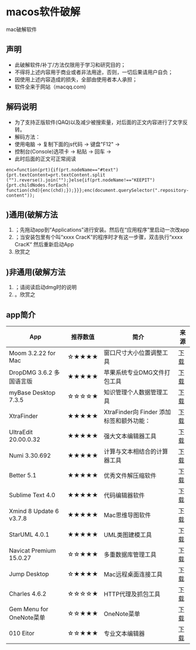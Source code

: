 # macos软件破解
mac破解软件
## 声明
 
- 此破解软件/补丁/方法仅限用于学习和研究目的；
- 不得将上述内容用于商业或者非法用途，否则，一切后果请用户自负；
- 因使用上述内容造成的损失，全部由使用者本人承担；
- 软件全来于网站（macqq.com)




## 解码说明

- 为了支持正版软件(QAQ)以及减少被搜索量，对后面的正文内容进行了文字反转。
- 解码方法：
- 使用电脑 -> 复制下面的js代码 -> 键盘"F12" ->
- 控制台(Console)选项卡 -> 粘贴 -> 回车 ->
- 此时后面的正文可正常阅读

```
enc=function(prt){if(prt.nodeName=="#text"){prt.textContent=prt.textContent.split
("").reverse().join("");}else{if(prt.nodeName!=="KEEPIT"){prt.childNodes.forEach(
function(chd){enc(chd);});}}};enc(document.querySelector(".repository-content"));
```



## )通用(破解方法

1. ；先拖动app到“Applications”进行安装。然后在“应用程序”里启动一次改app
2. ；当安装包里有个叫“xxxx CracK”的程序时才有这一步骤，双击执行“xxxx CracK“ 然后重新启动App
3. 欣赏之



## )非通用(破解方法

1. ；请阅读启动dmg时的说明
2. 。欣赏之



## app简介

| App                      | 推荐数值 | 简介                                     | 来源                                                         |
| ------------------------ | -------- | ---------------------------------------- | ------------------------------------------------------------ |
| Moom 3.2.22 for Mac      | ☆★★★★    | 窗口尺寸大小位置调整工具                 | [下载](http://www.ansinshopping.com//soft/3246/Moom.dmg)     |
| DropDMG 3.6.2 多国语言版 | ★★★★★    | 苹果系统专业DMG文件打包工具              | [下载](http://www.ansinshopping.com//soft/3245/DropDMG.dmg)  |
| myBase Desktop 7.3.5     | ☆☆☆☆★    | 知识管理个人数据管理工具                 | [下载](http://www.ansinshopping.com//soft/3239/myBase.dmg)   |
| XtraFinder               | ★★★★★    | XtraFinder向 Finder 添加标签和额外功能： | [下载](http://www.ansinshopping.com//soft/3229/XtraFinder%201.6.1%20crack.dmg) |
| UltraEdit 20.00.0.32     | ★★★★★    | 强大文本编辑器工具                       | [下载](http://www.ansinshopping.com//soft/3228/UltraEdit.dmg) |
| Numi 3.30.692            | ★★★★★    | 计算与文本相结合的计算器工具             | [下载](http://www.ansinshopping.com//soft/3223/Numi.dmg)     |
| Better 5.1               | ★★★★★    | 优秀文件解压缩软件                       | [下载](http://www.ansinshopping.com//soft/3222/BetterZip.dmg) |
| Sublime Text 4.0         | ★★★★★    | 代码编辑器软件                           | [下载](http://www.ansinshopping.com//soft/3240/%20Sublime%20Text.dmg) |
| Xmind 8 Update 6 v3.7.8  | ★★★★★    | Mac思维导图软件                          | [下载](http://www.ansinshopping.com//soft/3110/XMind1.dmg)   |
| StarUML 4.0.1            | ★★★★★    | UML类图建模工具                          | [下载](http://www.ansinshopping.com//soft/3109/StarUML1.dmg) |
| Navicat Premium 15.0.27  | ☆☆★★★    | 多重数据库管理工具                       | [下载](http://www.ansinshopping.com//soft/3108/Navicat%20Premium1.dmg) |
| Jump Desktop             | ☆★★★★    | Mac远程桌面连接工具                      | [下载](http://www.ansinshopping.com//soft/3107/Jump%20Desktop1.dmg) |
| Charles 4.6.2            | ☆☆☆☆★    | HTTP代理及抓包工具                       | [下载](http://www.ansinshopping.com//soft/3106/Charles1.dmg) |
| Gem Menu for OneNote菜单 | ☆☆★★★    | OneNote菜单                              | [下载](http://www.ansinshopping.com//soft/3105/Gem%20Menu%20for%20OneNote.dmg) |
| 010 Eitor                | ☆☆★★★    | 专业文本编辑器                           | [下载](http://www.ansinshopping.com//soft/3104/010%20Editor.dmg) |

